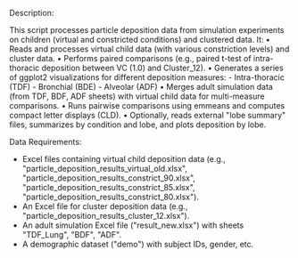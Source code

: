 Description:

   This script processes particle deposition data from simulation experiments
   on children (virtual and constricted conditions) and clustered data. It:
     • Reads and processes virtual child data (with various constriction levels)
      and cluster data.
     • Performs paired comparisons (e.g., paired t-test of intra-thoracic deposition
       between VC (1.0) and Cluster_12).
     • Generates a series of ggplot2 visualizations for different deposition measures:
         - Intra-thoracic (TDF)
         - Bronchial (BDE)
         - Alveolar (ADF)
     • Merges adult simulation data (from TDF, BDF, ADF sheets) with virtual child data
       for multi-measure comparisons.
     • Runs pairwise comparisons using emmeans and computes compact letter displays (CLD).
     • Optionally, reads external "lobe summary" files, summarizes by condition and lobe,
       and plots deposition by lobe.

 Data Requirements:
   - Excel files containing virtual child deposition data (e.g., "particle_deposition_results_virtual_old.xlsx",
     "particle_deposition_results_constrict_90.xlsx", "particle_deposition_results_constrict_85.xlsx",
     "particle_deposition_results_constrict_80.xlsx").
   - An Excel file for cluster deposition data (e.g., "particle_deposition_results_cluster_12.xlsx").
   - An adult simulation Excel file ("result_new.xlsx") with sheets "TDF_Lung", "BDF", "ADF".
   - A demographic dataset ("demo") with subject IDs, gender, etc.
